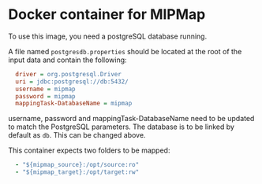 # Docker container for MIPMap

To use this image, you need a postgreSQL database running. 

A file named `postgresdb.properties` should be located at the root of the input data and contain the following:
```ini
  driver = org.postgresql.Driver
  uri = jdbc:postgresql://db:5432/
  username = mipmap
  password = mipmap
  mappingTask-DatabaseName = mipmap
```

username, password and mappingTask-DatabaseName need to be updated to match the PostgreSQL parameters.
The database is to be linked by default as ```db```. This can be changed above.

This container expects two folders to be mapped:

```yml
  - "${mipmap_source}:/opt/source:ro"
  - "${mipmap_target}:/opt/target:rw"
```
